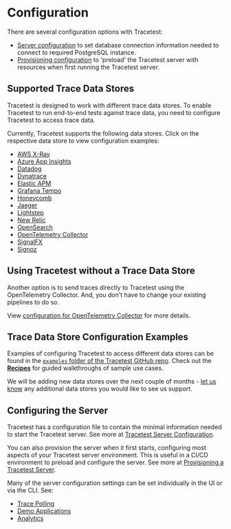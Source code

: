 # Configuration

There are several configuration options with Tracetest:

- [Server configuration](./server) to set database connection information needed to connect to required PostgreSQL instance.
- [Provisioning configuration](./provisioning) to 'preload' the Tracetest server with resources when first running the Tracetest server.

## Supported Trace Data Stores

Tracetest is designed to work with different trace data stores. To enable Tracetest to run end-to-end tests against trace data, you need to configure Tracetest to access trace data.

Currently, Tracetest supports the following data stores. Click on the respective data store to view configuration examples:

- [AWS X-Ray](./connecting-to-data-stores/awsxray)
- [Azure App Insights](./connecting-to-data-stores/azure-app-insights.md)
- [Datadog](./connecting-to-data-stores/datadog)
- [Dynatrace](./connecting-to-data-stores/dynatrace)
- [Elastic APM](./connecting-to-data-stores/elasticapm)
- [Grafana Tempo](./connecting-to-data-stores/tempo)
- [Honeycomb](./connecting-to-data-stores/honeycomb)
- [Jaeger](./connecting-to-data-stores/jaeger)
- [Lightstep](./connecting-to-data-stores/lightstep)
- [New Relic](./connecting-to-data-stores/new-relic)
- [OpenSearch](./connecting-to-data-stores/opensearch)
- [OpenTelemetry Collector](./connecting-to-data-stores/opentelemetry-collector)
- [SignalFX](./connecting-to-data-stores/signalfx)
- [Signoz](./connecting-to-data-stores/signoz)

## Using Tracetest without a Trace Data Store

Another option is to send traces directly to Tracetest using the OpenTelemetry Collector. And, you don't have to change your existing pipelines to do so.

View [configuration for OpenTelemetry Collector](./connecting-to-data-stores/opentelemetry-collector.md) for more details.

## Trace Data Store Configuration Examples

Examples of configuring Tracetest to access different data stores can be found in the [`examples` folder of the Tracetest GitHub repo](https://github.com/kubeshop/tracetest/tree/main/examples). Check out the [**Recipes**](../examples-tutorials/recipes.md) for guided walkthroughs of sample use cases.

We will be adding new data stores over the next couple of months - [let us know](https://github.com/kubeshop/tracetest/issues/new/choose) any additional data stores you would like to see us support.

## Configuring the Server

Tracetest has a configuration file to contain the minimal information needed to start the Tracetest server. See more at [Tracetest Server Configuration](./server).

You can also provision the server when it first starts, configuring most aspects of your Tracetest server environment. This is useful in a CI/CD environment to preload and configure the server. See more at [Provisioning a Tracetest Server](./provisioning).

Many of the server configuration settings can be set individually in the UI or via the CLI. See:

- [Trace Polling](./trace-polling)
- [Demo Applications](./demo)
- [Analytics](./analytics)
